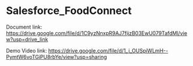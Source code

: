 # Salesforce_FoodConnect
Document link: https://drive.google.com/file/d/1C9yzNnxpR9AJ7fijzB03EwU079TafdMl/view?usp=drive_link


Demo Video link: https://drive.google.com/file/d/1_j_OUSpiWLmH--PymtW6voTGiPU8rbYe/view?usp=sharing
